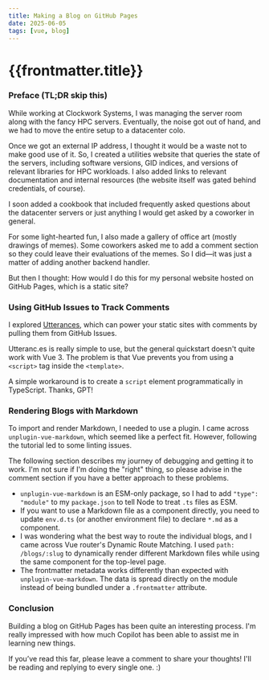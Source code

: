```yaml
---
title: Making a Blog on GitHub Pages
date: 2025-06-05
tags: [vue, blog]
---
```


# {{frontmatter.title}}

### Preface (TL;DR skip this)

While working at Clockwork Systems, I was managing the server room along with the fancy HPC servers. Eventually, the noise got out of hand, and we had to move the entire setup to a datacenter colo.

Once we got an external IP address, I thought it would be a waste not to make good use of it. So, I created a utilities website that queries the state of the servers, including software versions, GID indices, and versions of relevant libraries for HPC workloads. I also added links to relevant documentation and internal resources (the website itself was gated behind credentials, of course).

I soon added a cookbook that included frequently asked questions about the datacenter servers or just anything I would get asked by a coworker in general.

For some light-hearted fun, I also made a gallery of office art (mostly drawings of memes). Some coworkers asked me to add a comment section so they could leave their evaluations of the memes. So I did—it was just a matter of adding another backend handler.

But then I thought: How would I do this for my personal website hosted on GitHub Pages, which is a static site?

### Using GitHub Issues to Track Comments

I explored [Utterances](https://utteranc.es/), which can power your static sites with comments by pulling them from GitHub Issues.

Utteranc.es is really simple to use, but the general quickstart doesn't quite work with Vue 3. The problem is that Vue prevents you from using a `<script>` tag inside the `<template>`.

A simple workaround is to create a `script` element programmatically in TypeScript. Thanks, GPT!

### Rendering Blogs with Markdown

To import and render Markdown, I needed to use a plugin. I came across `unplugin-vue-markdown`, which seemed like a perfect fit. However, following the tutorial led to some linting issues.

The following section describes my journey of debugging and getting it to work. I'm not sure if I'm doing the "right" thing, so please advise in the comment section if you have a better approach to these problems.

- `unplugin-vue-markdown` is an ESM-only package, so I had to add `"type": "module"` to my `package.json` to tell Node to treat `.ts` files as ESM.
- If you want to use a Markdown file as a component directly, you need to update `env.d.ts` (or another environment file) to declare `*.md` as a component.
- I was wondering what the best way to route the individual blogs, and I came across Vue router's Dynamic Route Matching. I used `path: /blogs/:slug` to dynamically render different Markdown files while using the same component for the top-level page.
- The frontmatter metadata works differently than expected with `unplugin-vue-markdown`. The data is spread directly on the module instead of being bundled under a `.frontmatter` attribute.

### Conclusion

Building a blog on GitHub Pages has been quite an interesting process. I'm really impressed with how much Copilot has been able to assist me in learning new things.

If you’ve read this far, please leave a comment to share your thoughts! I'll be reading and replying to every single one. :)
